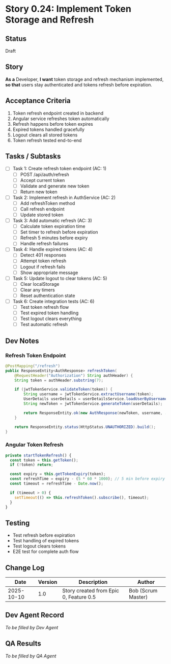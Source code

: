 # Story 0.24: Implement Token Storage and Refresh

## Status
Draft

## Story
**As a** Developer,
**I want** token storage and refresh mechanism implemented,
**so that** users stay authenticated and tokens refresh before expiration.

## Acceptance Criteria
1. Token refresh endpoint created in backend
2. Angular service refreshes token automatically
3. Refresh happens before token expires
4. Expired tokens handled gracefully
5. Logout clears all stored tokens
6. Token refresh tested end-to-end

## Tasks / Subtasks
- [ ] Task 1: Create refresh token endpoint (AC: 1)
  - [ ] POST /api/auth/refresh
  - [ ] Accept current token
  - [ ] Validate and generate new token
  - [ ] Return new token
- [ ] Task 2: Implement refresh in AuthService (AC: 2)
  - [ ] Add refreshToken method
  - [ ] Call refresh endpoint
  - [ ] Update stored token
- [ ] Task 3: Add automatic refresh (AC: 3)
  - [ ] Calculate token expiration time
  - [ ] Set timer to refresh before expiration
  - [ ] Refresh 5 minutes before expiry
  - [ ] Handle refresh failures
- [ ] Task 4: Handle expired tokens (AC: 4)
  - [ ] Detect 401 responses
  - [ ] Attempt token refresh
  - [ ] Logout if refresh fails
  - [ ] Show appropriate message
- [ ] Task 5: Update logout to clear tokens (AC: 5)
  - [ ] Clear localStorage
  - [ ] Clear any timers
  - [ ] Reset authentication state
- [ ] Task 6: Create integration tests (AC: 6)
  - [ ] Test token refresh flow
  - [ ] Test expired token handling
  - [ ] Test logout clears everything
  - [ ] Test automatic refresh

## Dev Notes

### Refresh Token Endpoint
```java
@PostMapping("/refresh")
public ResponseEntity<AuthResponse> refreshToken(
    @RequestHeader("Authorization") String authHeader) {
    String token = authHeader.substring(7);

    if (jwtTokenService.validateToken(token)) {
        String username = jwtTokenService.extractUsername(token);
        UserDetails userDetails = userDetailsService.loadUserByUsername(username);
        String newToken = jwtTokenService.generateToken(userDetails);

        return ResponseEntity.ok(new AuthResponse(newToken, username, ...));
    }

    return ResponseEntity.status(HttpStatus.UNAUTHORIZED).build();
}
```

### Angular Token Refresh
```typescript
private startTokenRefresh() {
  const token = this.getToken();
  if (!token) return;

  const expiry = this.getTokenExpiry(token);
  const refreshTime = expiry - (5 * 60 * 1000); // 5 min before expiry
  const timeout = refreshTime - Date.now();

  if (timeout > 0) {
    setTimeout(() => this.refreshToken().subscribe(), timeout);
  }
}
```

## Testing
- Test refresh before expiration
- Test handling of expired tokens
- Test logout clears tokens
- E2E test for complete auth flow

## Change Log
| Date | Version | Description | Author |
|------|---------|-------------|--------|
| 2025-10-10 | 1.0 | Story created from Epic 0, Feature 0.5 | Bob (Scrum Master) |

## Dev Agent Record
_To be filled by Dev Agent_

## QA Results
_To be filled by QA Agent_
